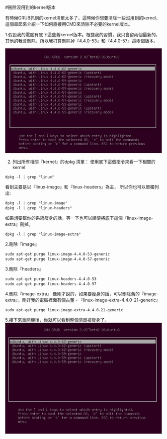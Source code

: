#刪除沒用到的kernel版本

有時候GRUB抓到的kernel清單太多了，這時候你想要清除一些沒用到的kernel，這個章節來介紹一下如何直接用CMD來清除不必要的kernel版本。

1.假設我的電腦有底下這些舊kernel版本。根據我的習慣，我只會留兩個最新的，其他的我會刪除，所以我打算刪除掉『4.4.0-53』和『4.4.0-57』這兩個版本。

![](Imgs/Config/remove_kernel001.png)

2. 列出所有相關『kernel』的dpkg 清單：
使用底下這個指令來看一下相關的kernel
```
dpkg -l | grep "linux"
```
看到主要是以『linux-image』和『linux-headers』為主，
所以你也可以單獨列出:
```
dpkg -l | grep "linux-image"
dpkg -l | grep "linux-headers"
```
如果想要幫你的系統瘦身的話，等一下也可以順便將底下這個『linux-image-extra』刪掉。
```
dpkg -l | grep "linux-image-extra"
```

2.刪除『image』
```
sudo apt-get purge linux-image-4.4.0-53-generic
sudo apt-get purge linux-image-4.4.0-57-generic
```

3.刪除『headers』
```
sudo apt-get purge linux-headers-4.4.0-53
sudo apt-get purge linux-headers-4.4.0-57
```

4.刪除『image-extra』
像剛才說的，如果要瘦身的話，可以刪除舊的『image-extra』，剛好我的電腦裡面有個古董 - 『linux-image-extra-4.4.0-21-generic』
```
sudo apt-get purge linux-image-extra-4.4.0-21-generic
```

5.接下來重開機後，你就可以看到整個清單被瘦身了。<br>
![](Imgs/Config/remove_kernel002.png)
